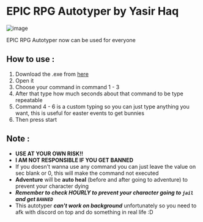 # EPIC RPG Autotyper by Yasir Haq
![image](https://user-images.githubusercontent.com/41731559/78965762-86e4a700-7b30-11ea-8d93-fc5342b8498a.png)

EPIC RPG Autotyper now can be used for everyone

##  How to use :
1. Download the .exe from [here](https://github.com/yasirrhaq/EPIC-RPG-Autotyper/releases/tag/v1.1)
2. Open it
3. Choose your command in command 1 - 3
4. After that type how much seconds about that command to be type repeatable
5. Command 4 - 6 is a custom typing so you can just type anything you want, this is useful for easter events to get bunnies
6. Then press start

## Note : 
- **USE AT YOUR OWN RISK!!**
- **I AM NOT RESPONSIBLE IF YOU GET BANNED**
- If you doesn't wanna use any command you can just leave the value on sec blank or 0, this will make the command not executed
- **Adventure** will be **auto heal** (before and after going to adventure) to prevent your character dying
- ***Remember to check HOURLY to prevent your character going to `jail` and get `BANNED`***
- This autotyper ***can't work on background*** unfortunately so you need to afk with discord on top and do something in real life :D
